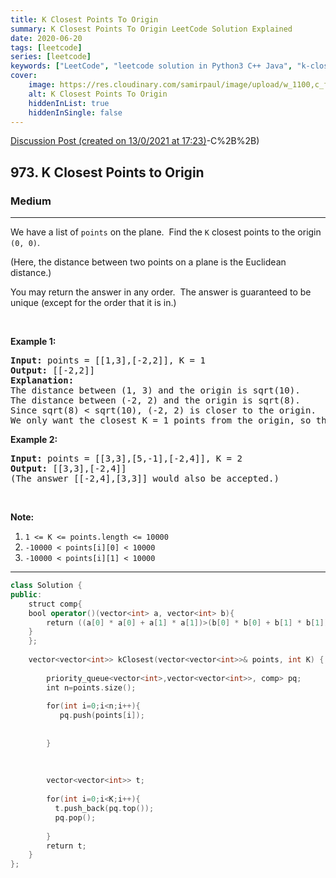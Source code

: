 ```yaml
---
title: K Closest Points To Origin
summary: K Closest Points To Origin LeetCode Solution Explained
date: 2020-06-20
tags: [leetcode]
series: [leetcode]
keywords: ["LeetCode", "leetcode solution in Python3 C++ Java", "k-closest-points-to-origin LeetCode Solution Explained"]
cover:
    image: https://res.cloudinary.com/samirpaul/image/upload/w_1100,c_fit,co_rgb:FFFFFF,l_text:Arial_75_bold:K Closest Points To Origin - Solution Explained/problem-solving.webp
    alt: K Closest Points To Origin
    hiddenInList: true
    hiddenInSingle: false
---
```



[Discussion Post (created on 13/0/2021 at 17:23)](https://leetcode.com/problems/k-closest-points-to-origin/discuss/1014741/Heap-Solution-%3A)-C%2B%2B)  
<h2>973. K Closest Points to Origin</h2><h3>Medium</h3><hr><div><p>We have a list of <code>points</code>&nbsp;on the plane.&nbsp; Find the <code>K</code> closest points to the origin <code>(0, 0)</code>.</p>

<p>(Here, the distance between two points on a plane is the Euclidean distance.)</p>

<p>You may return the answer in any order.&nbsp; The&nbsp;answer is guaranteed to be unique (except for the order that it is in.)</p>

<p>&nbsp;</p>

<div>
<p><strong>Example 1:</strong></p>

<pre><strong>Input: </strong>points = <span id="example-input-1-1">[[1,3],[-2,2]]</span>, K = <span id="example-input-1-2">1</span>
<strong>Output: </strong><span id="example-output-1">[[-2,2]]</span>
<strong>Explanation: </strong>
The distance between (1, 3) and the origin is sqrt(10).
The distance between (-2, 2) and the origin is sqrt(8).
Since sqrt(8) &lt; sqrt(10), (-2, 2) is closer to the origin.
We only want the closest K = 1 points from the origin, so the answer is just [[-2,2]].
</pre>

<div>
<p><strong>Example 2:</strong></p>

<pre><strong>Input: </strong>points = <span id="example-input-2-1">[[3,3],[5,-1],[-2,4]]</span>, K = <span id="example-input-2-2">2</span>
<strong>Output: </strong><span id="example-output-2">[[3,3],[-2,4]]</span>
(The answer [[-2,4],[3,3]] would also be accepted.)
</pre>

<p>&nbsp;</p>

<p><strong>Note:</strong></p>

<ol>
	<li><code>1 &lt;= K &lt;= points.length &lt;= 10000</code></li>
	<li><code>-10000 &lt; points[i][0] &lt; 10000</code></li>
	<li><code>-10000 &lt; points[i][1] &lt; 10000</code></li>
</ol>
</div>
</div></div>

---




```cpp
class Solution {
public:
    struct comp{
    bool operator()(vector<int> a, vector<int> b){
        return ((a[0] * a[0] + a[1] * a[1])>(b[0] * b[0] + b[1] * b[1])) ;
    }
    };
    
    vector<vector<int>> kClosest(vector<vector<int>>& points, int K) {
        
        priority_queue<vector<int>,vector<vector<int>>, comp> pq;
        int n=points.size();
        
        for(int i=0;i<n;i++){
           pq.push(points[i]);
           
           
        }
         
        
        
        vector<vector<int>> t;
        
        for(int i=0;i<K;i++){
          t.push_back(pq.top());
          pq.pop();
            
        }
        return t;
    }
};

```
